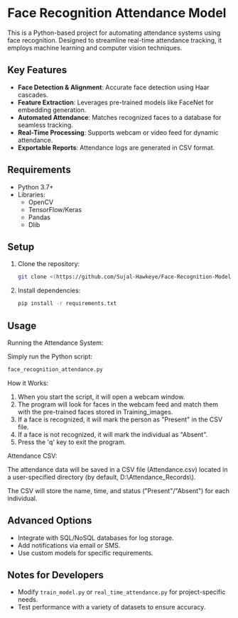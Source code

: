 # Face Recognition Attendance Model

This is a Python-based project for automating attendance systems using face recognition. Designed to streamline real-time attendance tracking, it employs machine learning and computer vision techniques.

## Key Features

- **Face Detection & Alignment**: Accurate face detection using Haar cascades.
- **Feature Extraction**: Leverages pre-trained models like FaceNet for embedding generation.
- **Automated Attendance**: Matches recognized faces to a database for seamless tracking.
- **Real-Time Processing**: Supports webcam or video feed for dynamic attendance.
- **Exportable Reports**: Attendance logs are generated in CSV format.

## Requirements

- Python 3.7+
- Libraries:
  - OpenCV
  - TensorFlow/Keras
  - Pandas
  - Dlib

## Setup

1. Clone the repository:
   ```bash
   git clone <(https://github.com/Sujal-Hawkeye/Face-Recognition-Model)>
   ```
2. Install dependencies:
   ```bash
   pip install -r requirements.txt
   ```

## Usage
  
Running the Attendance System:

Simply run the Python script:

 ```bash
face_recognition_attendance.py
   ```
How it Works:
1. When you start the script, it will open a webcam window.
2. The program will look for faces in the webcam feed and match them with the pre-trained faces stored in Training_images.
3. If a face is recognized, it will mark the person as "Present" in the CSV file.
4. If a face is not recognized, it will mark the individual as "Absent".
5. Press the 'q' key to exit the program.


Attendance CSV:

The attendance data will be saved in a CSV file (Attendance.csv) located in a user-specified directory (by default, D:\\Attendance_Records\\).

The CSV will store the name, time, and status ("Present"/"Absent") for each individual.

## Advanced Options

- Integrate with SQL/NoSQL databases for log storage.
- Add notifications via email or SMS.
- Use custom models for specific requirements.


## Notes for Developers

- Modify `train_model.py` or `real_time_attendance.py` for project-specific needs.
- Test performance with a variety of datasets to ensure accuracy.


